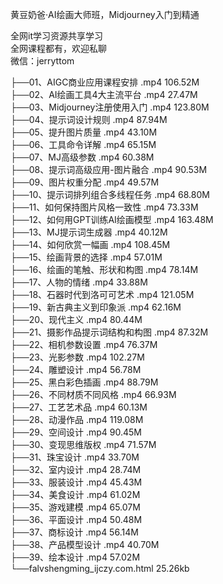 黄豆奶爸·AI绘画大师班，Midjourney入门到精通

全网it学习资源共享学习<br>全网课程都有，欢迎私聊<br>微信：jerryttom<br>

├──01、AIGC商业应用课程安排 .mp4 106.52M<br> ├──02、AI绘画工具4大主流平台 .mp4 27.47M<br> ├──03、Midjourney注册使用入门 .mp4 123.80M<br> ├──04、提示词设计规则 .mp4 87.94M<br> ├──05、提升图片质量 .mp4 43.10M<br> ├──06、工具命令详解 .mp4 65.15M<br> ├──07、MJ高级参数 .mp4 60.38M<br> ├──08、提示词高级应用-图片融合 .mp4 90.53M<br> ├──09、图片权重分配 .mp4 49.57M<br> ├──10、提示词排列组合多线程任务 .mp4 68.80M<br> ├──11、如何保持图片风格一致性 .mp4 73.33M<br> ├──12、如何用GPT训练AI绘画模型 .mp4 163.48M<br> ├──13、MJ提示词生成器 .mp4 40.12M<br> ├──14、如何欣赏一幅画 .mp4 108.45M<br> ├──15、绘画背景的选择 .mp4 57.01M<br> ├──16、绘画的笔触、形状和构图 .mp4 78.14M<br> ├──17、人物的情绪 .mp4 33.88M<br> ├──18、石器时代到洛可可艺术 .mp4 121.05M<br> ├──19、新古典主义到印象派 .mp4 62.16M<br> ├──20、现代主义 .mp4 80.44M<br> ├──21、摄影作品提示词结构和构图 .mp4 87.32M<br> ├──22、相机参数设置 .mp4 76.37M<br> ├──23、光影参数 .mp4 102.27M<br> ├──24、雕塑设计 .mp4 56.78M<br> ├──25、黑白彩色插画 .mp4 88.79M<br> ├──26、不同材质不同风格 .mp4 66.93M<br> ├──27、工艺艺术品 .mp4 60.13M<br> ├──28、动漫作品 .mp4 119.08M<br> ├──29、空间设计 .mp4 90.45M<br> ├──30、变现思维版权 .mp4 71.57M<br> ├──31、珠宝设计 .mp4 33.70M<br> ├──32、室内设计 .mp4 28.74M<br> ├──33、服装设计 .mp4 45.43M<br> ├──34、美食设计 .mp4 61.02M<br> ├──35、游戏建模 .mp4 65.07M<br> ├──36、平面设计 .mp4 50.48M<br> ├──37、商标设计 .mp4 56.14M<br> ├──38、产品模型设计 .mp4 40.70M<br> ├──39、绘本设计 .mp4 57.02M<br> └──falvshengming_ijczy.com.html 25.26kb
